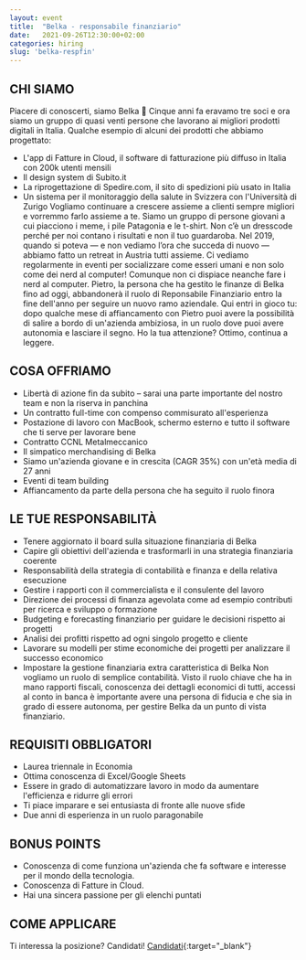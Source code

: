 ```yaml
---
layout: event
title:  "Belka - responsabile finanziario"
date:   2021-09-26T12:30:00+02:00
categories: hiring
slug: 'belka-respfin'
---
```


## CHI SIAMO
Piacere di conoscerti, siamo Belka 👋
Cinque anni fa eravamo tre soci e ora siamo un gruppo di quasi venti persone che lavorano ai migliori prodotti digitali in Italia. Qualche esempio di alcuni dei prodotti che abbiamo progettato:
- L'app di Fatture in Cloud, il software di fatturazione più diffuso in Italia con 200k utenti mensili‍
- Il design system di Subito.it‍
- La riprogettazione di Spedire.com, il sito di spedizioni più usato in Italia
- Un sistema per il monitoraggio della salute in Svizzera con l'Università di Zurigo
Vogliamo continuare a crescere assieme a clienti sempre migliori e vorremmo farlo assieme a te. Siamo un gruppo di persone giovani a cui piacciono i meme, i pile Patagonia e le t-shirt. Non c’è un dresscode perché per noi contano i risultati e non il tuo guardaroba.
Nel 2019, quando si poteva — e non vediamo l’ora che succeda di nuovo — abbiamo fatto un retreat in Austria tutti assieme. Ci vediamo regolarmente in eventi per socializzare come esseri umani e non solo come dei nerd al computer!
Comunque non ci dispiace neanche fare i nerd al computer.
Pietro, la persona che ha gestito le finanze di Belka fino ad oggi, abbandonerà il ruolo di Reponsabile Finanziario entro la fine dell'anno per seguire un nuovo ramo aziendale.
Qui entri in gioco tu: dopo qualche mese di affiancamento con Pietro puoi avere la possibilità di salire a bordo di un'azienda ambiziosa, in un ruolo dove puoi avere autonomia e lasciare il segno.
Ho la tua attenzione? Ottimo, continua a leggere.

## COSA OFFRIAMO
- Libertà di azione fin da subito – sarai una parte importante del nostro team e non la riserva in panchina
- Un contratto full-time con compenso commisurato all'esperienza
- Postazione di lavoro con MacBook, schermo esterno e tutto il software che ti serve per lavorare bene
- Contratto CCNL Metalmeccanico
- Il simpatico merchandising di Belka
- Siamo un'azienda giovane e in crescita (CAGR 35%) con un'età media di 27 anni
- Eventi di team building
- Affiancamento da parte della persona che ha seguito il ruolo finora

## LE TUE RESPONSABILITÀ
- Tenere aggiornato il board sulla situazione finanziaria di Belka
- Capire gli obiettivi dell'azienda e trasformarli in una strategia finanziaria coerente
- Responsabilità della strategia di contabilità e finanza e della relativa esecuzione
- Gestire i rapporti con il commercialista e il consulente del lavoro
- Direzione dei processi di finanza agevolata come ad esempio contributi per ricerca e sviluppo o formazione
- Budgeting e forecasting finanziario per guidare le decisioni rispetto ai progetti
- Analisi dei profitti rispetto ad ogni singolo progetto e cliente
- Lavorare su modelli per stime economiche dei progetti per analizzare il successo economico
- Impostare la gestione finanziaria extra caratteristica di Belka
Non vogliamo un ruolo di semplice contabilità. Visto il ruolo chiave che ha in mano rapporti fiscali, conoscenza dei dettagli economici di tutti, accessi al conto in banca è importante avere una persona di fiducia e che sia in grado di essere autonoma, per gestire Belka da un punto di vista finanziario.

## REQUISITI OBBLIGATORI
- Laurea triennale in Economia
- Ottima conoscenza di Excel/Google Sheets
- Essere in grado di automatizzare lavoro in modo da aumentare l'efficienza e ridurre gli errori
- Ti piace imparare e sei entusiasta di fronte alle nuove sfide
- Due anni di esperienza in un ruolo paragonabile

## BONUS POINTS
- Conoscenza di come funziona un'azienda che fa software e interesse per il mondo della tecnologia.
- Conoscenza di Fatture in Cloud.
- Hai una sincera passione per gli elenchi puntati

## COME APPLICARE
Ti interessa la posizione? Candidati! [Candidati](https://www.belkadigital.com/hiring/responsabile-finanziario){:target="_blank"}